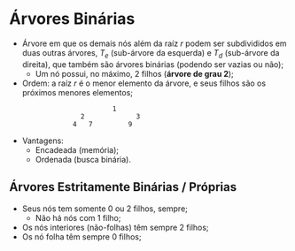 # Árvores Binárias

- Árvore em que os demais nós além da raíz $r$ podem ser subdivididos em duas outras árvores, $T_e$ (sub-árvore da esquerda) e $T_d$ (sub-árvore da direita), que também são árvores binárias (podendo ser vazias ou não);
  - Um nó possui, no máximo, 2 filhos (**árvore de grau 2**);
- Ordem: a raíz $r$ é o menor elemento da árvore, e seus filhos são os próximos menores elementos;
```
                          1
                  2             3
                4   7         9   
```
- Vantagens:
  - Encadeada (memória);
  - Ordenada (busca binária).

## Árvores Estritamente Binárias / Próprias

- Seus nós tem somente 0 ou 2 filhos, sempre;
  - Não há nós com 1 filho;
- Os nós interiores (não-folhas) têm sempre 2 filhos;
- Os nó folha têm sempre 0 filhos;